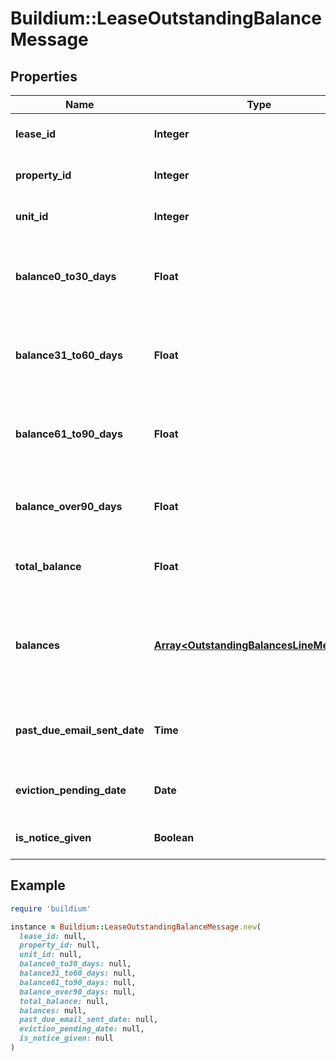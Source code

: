 # Buildium::LeaseOutstandingBalanceMessage

## Properties

| Name | Type | Description | Notes |
| ---- | ---- | ----------- | ----- |
| **lease_id** | **Integer** | Lease unique identifier. | [optional] |
| **property_id** | **Integer** | Property unique identifier. | [optional] |
| **unit_id** | **Integer** | Property unit unique identifier. | [optional] |
| **balance0_to30_days** | **Float** | Outstanding balance due from within the last 30 days. | [optional] |
| **balance31_to60_days** | **Float** | Outstanding balance due from within 31 to 60 days ago. | [optional] |
| **balance61_to90_days** | **Float** | Outstanding balance due from within 61 to 90 days ago. | [optional] |
| **balance_over90_days** | **Float** | Outstanding balance due from over 90 days ago. | [optional] |
| **total_balance** | **Float** | Total outstanding balance due. | [optional] |
| **balances** | [**Array&lt;OutstandingBalancesLineMessage&gt;**](OutstandingBalancesLineMessage.md) | Breakdown of outstanding balance due by general ledger account. | [optional] |
| **past_due_email_sent_date** | **Time** | Date of notification for outstanding balance. | [optional] |
| **eviction_pending_date** | **Date** | Date of notification for pending eviction. | [optional] |
| **is_notice_given** | **Boolean** | Indicates if notice was sent. | [optional] |

## Example

```ruby
require 'buildium'

instance = Buildium::LeaseOutstandingBalanceMessage.new(
  lease_id: null,
  property_id: null,
  unit_id: null,
  balance0_to30_days: null,
  balance31_to60_days: null,
  balance61_to90_days: null,
  balance_over90_days: null,
  total_balance: null,
  balances: null,
  past_due_email_sent_date: null,
  eviction_pending_date: null,
  is_notice_given: null
)
```

